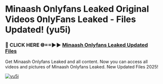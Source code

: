 # Minaash Onlyfans Leaked Original Videos 0nlyFans Leaked - Files Updated! (yu5i)

<h3>🔴 CLICK HERE 🌐==►► <a href="https://tinyurl.com/2wckxsce" rel="nofollow">Minaash Onlyfans Leaked Updated Files</a></h3>

Get Minaash Onlyfans Leaked and all content. Now you can access all videos and pictures of Minaash Onlyfans Leaked. New Updated Files 2025!

[![yu5i](https://i.imgur.com/AFduVYN.gif)](https://tinyurl.com/2wckxsce)
